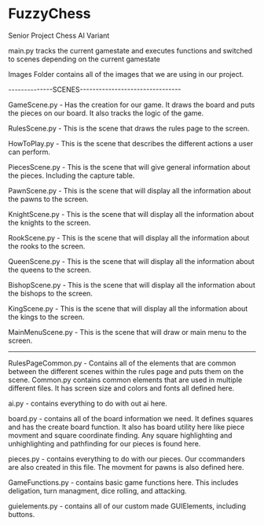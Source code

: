 # FuzzyChess
Senior Project Chess AI Variant 

main.py tracks the current gamestate and executes functions and switched to scenes depending on the current gamestate

Images Folder contains all of the images that we are using in our project.

--------------SCENES--------------------------------

GameScene.py -
Has the creation for our game. It draws the board and puts the pieces on our board. 
It also tracks the logic of the game. 

RulesScene.py - This is the scene that draws the rules page to the screen. 

HowToPlay.py - This is the scene that describes the different actions a user can perform. 

PiecesScene.py - This is the scene that will give general information about the pieces. Including the capture table.

PawnScene.py - This is the scene that will display all the information about the pawns to the screen.

KnightScene.py - This is the scene that will display all the information about the knights to the screen.

RookScene.py - This is the scene that will display all the information about the rooks to the screen.

QueenScene.py - This is the scene that will display all the information about the queens to the screen.

BishopScene.py - This is the scene that will display all the information about the bishops to the screen. 

KingScene.py - This is the scene that will display all the information about the kings to the screen. 

MainMenuScene.py - This is the scene that will draw or main menu to the screen.

-----------------------------------------------------------

RulesPageCommon.py - Contains all of the elements that are common between the different scenes within the rules page and puts them on the scene.
Common.py contains common elements that are used in multiple different files. It has screen size and colors and fonts all defined here.

ai.py - contains everything to do with out ai here.

board.py - 
contains all of the board information we need. It defines squares and has the create board function. 
It also has board utility here like piece movment and square coordinate finding. 
Any square highlighting and unhighlighting and pathfinding for our pieces is found here.

pieces.py - 
contains everything to do with our pieces. Our ccommanders are also created in this file. The movment for pawns is also defined here. 

GameFunctions.py -
contains basic game functions here. This includes deligation, turn managment, dice rolling, and attacking. 

guielements.py - contains all of our custom made GUIElements, including buttons. 

